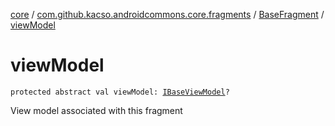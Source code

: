 [core](../../index.md) / [com.github.kacso.androidcommons.core.fragments](../index.md) / [BaseFragment](index.md) / [viewModel](./view-model.md)

# viewModel

`protected abstract val viewModel: `[`IBaseViewModel`](../../com.github.kacso.androidcommons.core.mvvm.viewmodels/-i-base-view-model/index.md)`?`

View model associated with this fragment

